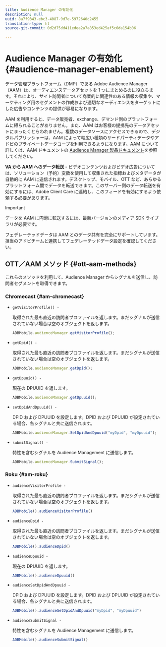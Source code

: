 ```yaml
---
title: Audience Manager の有効化
description: null
uuid: 8a7f9343-ebc3-4087-9d7e-5972640d2455
translation-type: ht
source-git-commit: 0d2d75dd411edea2a7a853ed425af5c6da154b06

---
```



# Audience Manager の有効化 {#audience-manager-enablement}

データ管理プラットフォーム（DMP）である Adobe Audience Manager（AAM）は、オーディエンスデータアセットを 1 つにまとめるのに役立ちます。それにより、サイト訪問者について商業的に関連性のある情報の収集や、マーケティング用のセグメントの作成および適切なオーディエンスをターゲットにした広告やコンテンツの提供が容易になります。

AAM を利用すると、データ販売者、exchange、デマンド側のプラットフォームに縛られることがありません。また、AAM はお客様の提携先のデータアセットにまったくとらわれません。複数のデータソースにアクセスできるので、デジタルパブリッシャーは、AAM によって幅広い種類のサードパーティデータやアドビのプライベートデータコープを利用できるようになります。AAM について詳しくは、AAM ドキュメントの [Audience Manager 製品ドキュメント](https://docs.adobe.com/content/help/ja-JP/audience-manager/user-guide/aam-home.html)を参照してください。

**VA から AAM へのデータ転送** - ビデオコンテンツおよびビデオ広告については、ソリューション（予約）変数を使用して収集された指標およびメタデータが自動的に AAM に送信されます。デスクトップ、モバイル、OTT など、あらゆるプラットフォーム間でデータを転送できます。このサーバー側のデータ転送を有効にするには、Adobe Client Care に連絡し、このフィードを有効にするよう依頼する必要があります。

>[!IMPORTANT]
>
>データを AAM に円滑に転送するには、最新バージョンのメディア SDK ライブラリが必要です。

フェデレーテッドデータは AAM とのデータ共有を完全にサポートしています。担当のアドビチームと連携してフェデレーテッドデータ設定を確認してください。

## OTT／AAM メソッド {#ott-aam-methods}

これらのメソッドを利用して、Audience Manager からシグナルを送信し、訪問者セグメントを取得できます。

### Chromecast {#am-chromecast}

* `getVisitorProfile() -`

   取得された最も直近の訪問者プロファイルを返します。まだシグナルが送信されていない場合は空のオブジェクトを返します。

   ```js
   ADBMobile.audienceManager.getVisitorProfile();
   ```

* `getDpid() -`

   取得された最も直近の訪問者プロファイルを返します。まだシグナルが送信されていない場合は空のオブジェクトを返します。

   ```js
   ADBMobile.audienceManager.getDpid();
   ```

* `getDpuuid() -`

   現在の DPUUID を返します。

   ```js
   ADBMobile.audienceManager.getDpuuid();
   ```

* `setDpidAndDpuuid() -`

   DPID および DPUUID を設定します。DPID および DPUUID が設定されている場合、各シグナルと共に送信されます。

   ```js
   ADBMobile.audienceManager.SetDpidAndDpuuid("myDpid", "myDpuuid");
   ```

* `submitSignal() -`

   特性を含むシグナルを Audience Management に送信します。

   ```js
   ADBMobile.audienceManager.SubmitSignal();
   ```

### Roku {#am-roku}

* `audienceVisitorProfile -`

   取得された最も直近の訪問者プロファイルを返します。まだシグナルが送信されていない場合は空のオブジェクトを返します。

   ```js
   ADBMobile().audienceVisitorProfile()
   ```

* `audienceDpid -`

   取得された最も直近の訪問者プロファイルを返します。まだシグナルが送信されていない場合は空のオブジェクトを返します。

   ```js
   ADBMobile().audienceDpid()
   ```

* `audienceDpuuid -`

   現在の DPUUID を返します。

   ```js
   ADBMobile().audienceDpuuid()
   ```

* `audienceSetDpidAndDpuuid -`

   DPID および DPUUID を設定します。DPID および DPUUID が設定されている場合、各シグナルと共に送信されます。

   ```js
   ADBMobile().audienceSetDpidAndDpuuid("myDpid", "myDpuuid")
   ```

* `audienceSubmitSignal -`

   特性を含むシグナルを Audience Management に送信します。

   ```js
   ADBMobile().audienceSubmitSignal()
   ```

